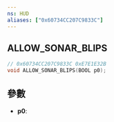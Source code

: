 ```yaml
---
ns: HUD
aliases: ["0x60734CC207C9833C"]
---
```

## ALLOW_SONAR_BLIPS

```c
// 0x60734CC207C9833C 0xE7E1E32B
void ALLOW_SONAR_BLIPS(BOOL p0);
```

## 參數
* **p0**: 


